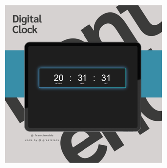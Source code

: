 ![Texto alternativo](https://github.com/francinedds/digital-clock/blob/main/images/mockup-digital-clock.png)
